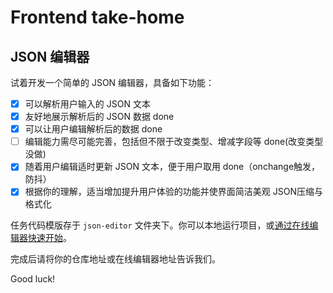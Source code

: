 # Frontend take-home

## JSON 编辑器

试着开发一个简单的 JSON 编辑器，具备如下功能：

- [x] 可以解析用户输入的 JSON 文本   
- [x] 友好地展示解析后的 JSON 数据   done
- [x] 可以让用户编辑解析后的数据   done
- [ ] 编辑能力需尽可能完善，包括但不限于改变类型、增减字段等  done(改变类型没做)
- [x] 随着用户编辑适时更新 JSON 文本，便于用户取用   done（onchange触发，防抖）
- [x] 根据你的理解，适当增加提升用户体验的功能并使界面简洁美观  JSON压缩与格式化

任务代码模版存于 `json-editor` 文件夹下。你可以本地运行项目，或[通过在线编辑器快速开始](https://codesandbox.io/s/json-editor-3ftfc)。

完成后请将你的仓库地址或在线编辑器地址告诉我们。

Good luck!
